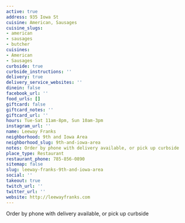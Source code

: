 ```yaml
---
active: true
address: 935 Iowa St
cuisine: American, Sausages
cuisine_slugs:
- american
- sausages
- butcher
cuisines:
- American
- Sausages
curbside: true
curbside_instructions: ''
delivery: true
delivery_service_websites: ''
dinein: false
facebook_url: ''
food_urls: []
giftcard: false
giftcard_notes: ''
giftcard_url: ''
hours: Tue-Sat 11am-8pm, Sun 10am-3pm
instagram_url: ''
name: Leeway Franks
neighborhood: 9th and Iowa Area
neighborhood_slug: 9th-and-iowa-area
notes: Order by phone with delivery available, or pick up curbside
place_type: Restaurant
restaurant_phone: 785-856-0890
sitemap: false
slug: leeway-franks-9th-and-iowa-area
social: ''
takeout: true
twitch_url: ''
twitter_url: ''
website: http://leewayfranks.com
---
```


Order by phone with delivery available, or pick up curbside
